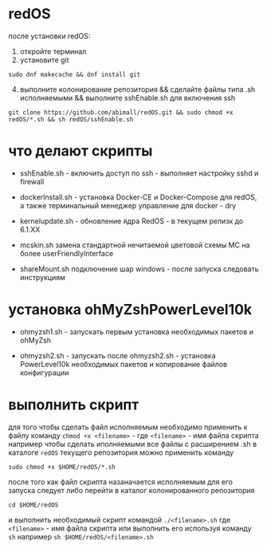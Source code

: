 # redOS
после установки redOS: 
1. откройте терминал
2. установите git
```
sudo dnf makecache && dnf install git
```
4. выполните колонирование репозитория && сделайте файлы типа .sh исполняемыми && выполните sshEnable.sh для включения ssh
```  
git clone https://github.com/abimall/redOS.git && sudo chmod +x redOS/*.sh && sh redOS/sshEnable.sh
```

# что делают скрипты

* sshEnable.sh - включить доступ по ssh - выполняет настройку sshd и firewall

* dockerInstall.sh - установка Docker-CE и Docker-Compose для redOS, а также терминальный менеджер управление для docker - dry

* kernelupdate.sh - обновление ядра RedOS - в текущем релизк до 6.1.ХХ

* mcskin.sh замена стандартной нечитаемой цветовой схемы MC на более userFriendlyInterface 

* shareMount.sh подключение шар windows  - после запуска следовать инструкциям


# установка ohMyZshPowerLevel10k

* ohmyzsh1.sh - запускать первым установка необходимых пакетов и ohMyZsh

* ohmyzsh2.sh - запускать после ohmyzsh2.sh - установка PowerLevel10k необходимых пакетов и копирование файлов конфигурации  

# выполнить скрипт
для того чтобы сделать файл исполняемым необходимо применить к файлу команду `chmod +x <filename>` - где `<filename>` - имя файла скрипта
например чтобы сделать иполняемыми все файлы с расширением .sh в каталоге `redOS` текущего репозитория можно применить команду
```
sudo chmod +x $HOME/redOS/*.sh 
```
после того как файл скрипта назаначается исполняемым для его запуска следует либо перейти в каталог колонированного репозитория
```
cd $HOME/redOS
```
и выполнить необходимый скрипт командой `./<filename>.sh` где `<filename>` - имя файла скрипта
или выполнить его используя команду `sh` например `sh $HOME/redOS/<filename>.sh`
